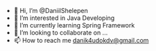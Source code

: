 - 👋 Hi, I’m @DaniilShelepen
- 👀 I’m interested in Java Developing
- 🌱 I’m currently learning Spring Framework
- 💞️ I’m looking to collaborate on ...
- 📫 How to reach me danik4udokdv@gmail.com

